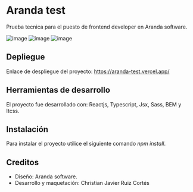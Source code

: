 # Aranda test
Prueba tecnica para el puesto de frontend developer en Aranda software.

![image](https://user-images.githubusercontent.com/79488966/209452016-1f9022a5-50af-4153-9800-823232d21892.png)
![image](https://user-images.githubusercontent.com/79488966/209452073-24dd6c91-13f8-4651-b17b-b7b65ad9f00e.png)
![image](https://user-images.githubusercontent.com/79488966/209452076-1d1fca15-c408-409f-9bc3-6e1acf4d03ba.png)


## Depliegue
Enlace de despliegue del proyecto: https://aranda-test.vercel.app/


## Herramientas de desarrollo
El proyecto fue desarrollado con: Reactjs, Typescript, Jsx, Sass, BEM y Itcss.


## Instalación
Para instalar el proyecto utilice el siguiente comando *npm install*.

## Creditos
* Diseño: Aranda software.
* Desarrollo y maquetación: Christian Javier Ruiz Cortés
